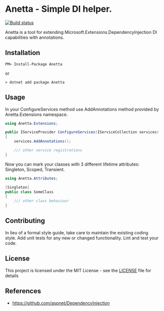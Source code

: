 # Anetta - Simple DI helper.

[![Build status](https://ci.appveyor.com/api/projects/status/gtme5qrorat8r37w?svg=true)](https://ci.appveyor.com/project/ocinbat/anetta)

Anetta is a tool for extending Microsoft.Extensions.DependencyInjection DI capabilities with annotations.

## Installation

```shell
PM> Install-Package Anetta
```

or

```shell
> dotnet add package Anetta
```

## Usage

In your ConfigureServices method use AddAnnotations method provided by Anetta.Extensions namespace.

```csharp
using Anetta.Extensions;

public IServiceProvider ConfigureServices(IServiceCollection services)
{
    services.AddAnnotations();

    /// other service registrations
}
```

Now you can mark your classes with 3 different lifetime attributes: Singleton, Scoped, Transient.

```csharp
using Anetta.Attributes;

[Singleton]
public class SomeClass
{
    /// other class behaviour
}
```

## Contributing

In lieu of a formal style guide, take care to maintain the existing coding style. Add unit tests for any new or changed functionality. Lint and test your code.

## License

This project is licensed under the MIT License - see the [LICENSE](LICENSE) file for details

## References
- https://github.com/aspnet/DependencyInjection